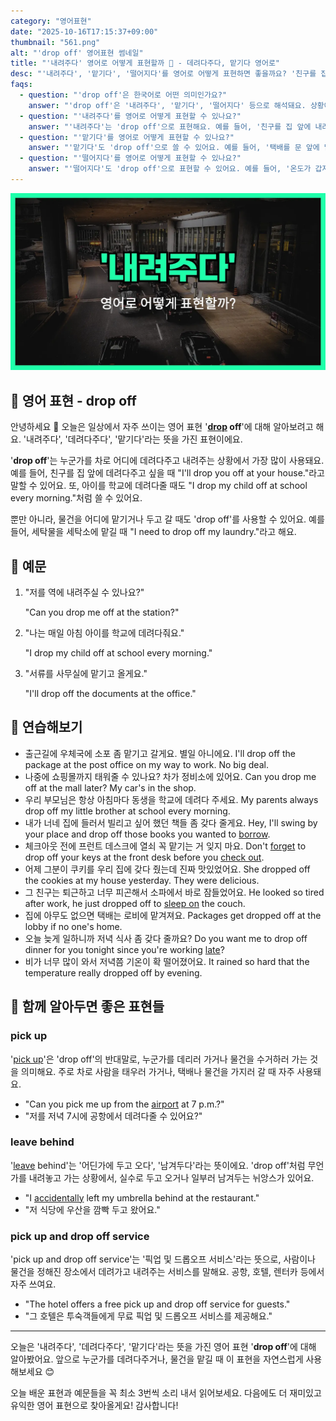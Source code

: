 ```yaml
---
category: "영어표현"
date: "2025-10-16T17:15:37+09:00"
thumbnail: "561.png"
alt: "'drop off' 영어표현 썸네일"
title: "'내려주다' 영어로 어떻게 표현할까 🚗 - 데려다주다, 맡기다 영어로"
desc: "'내려주다', '맡기다', '떨어지다'를 영어로 어떻게 표현하면 좋을까요? '친구를 집 앞에 내려줬어요.', '택배를 문 앞에 맡겨주세요.' 등을 영어로 표현하는 법을 배워봅시다. 다양한 예문을 통해서 연습하고 본인의 표현으로 만들어 보세요."
faqs: 
  - question: "'drop off'은 한국어로 어떤 의미인가요?"
    answer: "'drop off'은 '내려주다', '맡기다', '떨어지다' 등으로 해석돼요. 상황에 따라 누군가를 차에서 내려주거나, 물건을 맡기거나, 무언가가 떨어지는 걸 표현할 때 써요."
  - question: "'내려주다'를 영어로 어떻게 표현할 수 있나요?"
    answer: "'내려주다'는 'drop off'으로 표현해요. 예를 들어, '친구를 집 앞에 내려줬어요.'는 'I dropped my friend off in front of their house.'라고 해요."
  - question: "'맡기다'를 영어로 어떻게 표현할 수 있나요?"
    answer: "'맡기다'도 'drop off'으로 쓸 수 있어요. 예를 들어, '택배를 문 앞에 맡겨주세요.'는 'Please drop the package off at the door.'라고 해요."
  - question: "'떨어지다'를 영어로 어떻게 표현할 수 있나요?"
    answer: "'떨어지다'도 'drop off'으로 표현할 수 있어요. 예를 들어, '온도가 갑자기 떨어졌어요.'는 'The temperature dropped off suddenly.'라고 말해요."
---
```


!['drop off' 영어표현](./561.png)

## 🌟 영어 표현 - drop off

안녕하세요 👋 오늘은 일상에서 자주 쓰이는 영어 표현 '**[drop](/blog/in-english/361.drop/) off**'에 대해 알아보려고 해요. '내려주다', '데려다주다', '맡기다'라는 뜻을 가진 표현이에요.

'**drop off**'는 누군가를 차로 어디에 데려다주고 내려주는 상황에서 가장 많이 사용돼요. 예를 들어, 친구를 집 앞에 데려다주고 싶을 때 "I'll drop you off at your house."라고 말할 수 있어요. 또, 아이를 학교에 데려다줄 때도 "I drop my child off at school every morning."처럼 쓸 수 있어요.

뿐만 아니라, 물건을 어디에 맡기거나 두고 갈 때도 'drop off'를 사용할 수 있어요. 예를 들어, 세탁물을 세탁소에 맡길 때 "I need to drop off my laundry."라고 해요.

## 📖 예문

1. "저를 역에 내려주실 수 있나요?"

   "Can you drop me off at the station?"

2. "나는 매일 아침 아이를 학교에 데려다줘요."

   "I drop my child off at school every morning."

3. "서류를 사무실에 맡기고 올게요."

   "I'll drop off the documents at the office."



## 💬 연습해보기

<ul data-interactive-list>

  <li data-interactive-item>
    <span data-toggler>출근길에 우체국에 소포 좀 맡기고 갈게요. 별일 아니에요.</span>
    <span data-answer>I'll drop off the package at the post office on my way to work. No big deal.</span>
  </li>

  <li data-interactive-item>
    <span data-toggler>나중에 쇼핑몰까지 태워줄 수 있나요? 차가 정비소에 있어요.</span>
    <span data-answer>Can you drop me off at the mall later? My car's in the shop.</span>
  </li>

  <li data-interactive-item>
    <span data-toggler>우리 부모님은 항상 아침마다 동생을 학교에 데려다 주세요.</span>
    <span data-answer>My parents always drop off my little brother at school every morning.</span>
  </li>

  <li data-interactive-item>
    <span data-toggler>내가 너네 집에 들러서 빌리고 싶어 했던 책들 좀 갖다 줄게요.</span>
    <span data-answer>Hey, I'll swing by your place and drop off those books you wanted to <a href="/blog/in-english/466.borrow/">borrow</a>.</span>
  </li>

  <li data-interactive-item>
    <span data-toggler>체크아웃 전에 프런트 데스크에 열쇠 꼭 맡기는 거 잊지 마요.</span>
    <span data-answer>Don't <a href="/blog/in-english/023.forget/">forget</a> to drop off your keys at the front desk before you <a href="/blog/in-english/104check-out/">check out</a>.</span>
  </li>

  <li data-interactive-item>
    <span data-toggler>어제 그분이 쿠키를 우리 집에 갖다 줬는데 진짜 맛있었어요.</span>
    <span data-answer>She dropped off the cookies at my house yesterday. They were delicious.</span>
  </li>

  <li data-interactive-item>
    <span data-toggler>그 친구는 퇴근하고 너무 피곤해서 소파에서 바로 잠들었어요.</span>
    <span data-answer>He looked so tired after work, he just dropped off to <a href="/blog/in-english/210.sleep-on/">sleep on</a> the couch.</span>
  </li>

  <li data-interactive-item>
    <span data-toggler>집에 아무도 없으면 택배는 로비에 맡겨져요.</span>
    <span data-answer>Packages get dropped off at the lobby if no one's home.</span>
  </li>

  <li data-interactive-item>
    <span data-toggler>오늘 늦게 일하니까 저녁 식사 좀 갖다 줄까요?</span>
    <span data-answer>Do you want me to drop off dinner for you tonight since you're working <a href="/blog/in-english/391.late/">late</a>?</span>
  </li>

  <li data-interactive-item>
    <span data-toggler>비가 너무 많이 와서 저녁쯤 기온이 확 떨어졌어요.</span>
    <span data-answer>It rained so hard that the temperature really dropped off by evening.</span>
  </li>

</ul>

## 🤝 함께 알아두면 좋은 표현들

### pick up

'[pick up](/blog/in-english/178.pick-up/)'은 'drop off'의 반대말로, 누군가를 데리러 가거나 물건을 수거하러 가는 것을 의미해요. 주로 차로 사람을 태우러 가거나, 택배나 물건을 가지러 갈 때 자주 사용돼요.

- "Can you pick me up from the [airport](/blog/in-english/549.airport/) at 7 p.m.?"
- "저를 저녁 7시에 공항에서 데려다줄 수 있어요?"

### leave behind

'[leave](/blog/in-english/402.leave/) behind'는 '어딘가에 두고 오다', '남겨두다'라는 뜻이에요. 'drop off'처럼 무언가를 내려놓고 가는 상황에서, 실수로 두고 오거나 일부러 남겨두는 뉘앙스가 있어요.

- "I [accidentally](/blog/in-english/314.accidentally/) left my umbrella behind at the restaurant."
- "저 식당에 우산을 깜빡 두고 왔어요."

### pick up and drop off service

'pick up and drop off service'는 '픽업 및 드롭오프 서비스'라는 뜻으로, 사람이나 물건을 정해진 장소에서 데려가고 내려주는 서비스를 말해요. 공항, 호텔, 렌터카 등에서 자주 쓰여요.

- "The hotel offers a free pick up and drop off service for guests."
- "그 호텔은 투숙객들에게 무료 픽업 및 드롭오프 서비스를 제공해요."

---

오늘은 '내려주다', '데려다주다', '맡기다'라는 뜻을 가진 영어 표현 '**drop off**'에 대해 알아봤어요. 앞으로 누군가를 데려다주거나, 물건을 맡길 때 이 표현을 자연스럽게 사용해보세요 😊

오늘 배운 표현과 예문들을 꼭 최소 3번씩 소리 내서 읽어보세요. 다음에도 더 재미있고 유익한 영어 표현으로 찾아올게요! 감사합니다!

